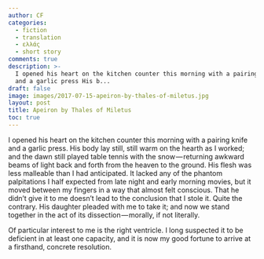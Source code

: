 ```yaml
---
author: CF
categories:
  - fiction
  - translation
  - ελλάς
  - short story
comments: true
description: >-
  I opened his heart on the kitchen counter this morning with a pairing knife
  and a garlic press His b...
draft: false
image: images/2017-07-15-apeiron-by-thales-of-miletus.jpg
layout: post
title: Apeiron by Thales of Miletus
toc: true
---
```

    
I opened his heart on the kitchen counter this morning with a pairing knife and a garlic press. His body lay still, still warm on the hearth as I worked; and the dawn still played table tennis with the snow — returning awkward beams of light back and forth from the heaven to the ground. His flesh was less malleable than I had anticipated. It lacked any of the phantom palpitations I half expected from late night and early morning movies, but it moved between my fingers in a way that almost felt conscious. That he didn’t give it to me doesn’t lead to the conclusion that I stole it. Quite the contrary. His daughter pleaded with me to take it; and now we stand together in the act of its dissection — morally, if not literally.    
    
Of particular interest to me is the right ventricle. I long suspected it to be deficient in at least one capacity, and it is now my good fortune to arrive at a firsthand, concrete resolution.    
